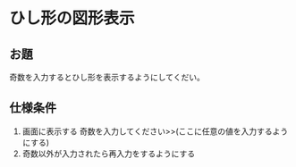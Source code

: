 # ひし形の図形表示
## お題
奇数を入力するとひし形を表示するようにしてくだい。 
## 仕様条件
1. 画面に表示する 
奇数を入力してください>>(ここに任意の値を入力するようにする) 
2. 奇数以外が入力されたら再入力をするようにする

